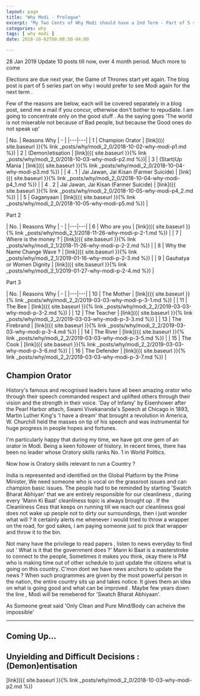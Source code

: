 ```yaml
---
layout: page
title: "Why Modi - Prologue"
excerpt: "My Two Cents of Why Modi should have a 2nd Term - Part of 5 series Blog - Why Modi  "
categories: why
tags: [ why modi ]
date: 2018-10-02T08:08:50-04:00

---
```


28 Jan 2019 Update
10 posts till now, over 4 month period. Much more to come



Elections are due next year, the Game of Thrones start yet again.
The blog post is part of 5 series part on why i would prefer to see Modi again for the next term .

Few of the reasons are below, each will be covered separately in a blog post, send me a mail if you concur, otherwise don't bother to repudiate. I am going to concentrate only on the good stuff .
As the saying goes 'The world is not miserable not because of Bad people, but because the Good ones do not speak up'


| No. | Reasons Why | - |
|---|---|
| 1 | Champion Orator | [link]({{ site.baseurl }}{% link _posts/why/modi_2_0/2018-10-02-why-modi-p1.md %})
| 2 | (Demon)etisation   | [link]({{ site.baseurl }}{% link _posts/why/modi_2_0/2018-10-03-why-modi-p2.md %})|
| 3 | (Start)Up Mania | [link]({{ site.baseurl }}{% link _posts/why/modi_2_0/2018-10-04-why-modi-p3.md %}) |
| 4 . 1 | Jai Jawan, Jai Kisan (Farmer Suicide)  | [link]({{ site.baseurl }}{% link _posts/why/modi_2_0/2018-10-04-why-modi-p4_1.md %}) |
| 4 . 2 | Jai Jawan, Jai Kisan (Farmer Suicide)  | [link]({{ site.baseurl }}{% link _posts/why/modi_2_0/2018-10-05-why-modi-p4_2.md %}) |
| 5 | Gaganyaan | [link]({{ site.baseurl }}{% link _posts/why/modi_2_0/2018-10-05-why-modi-p5.md %}) |

Part 2

| No. | Reasons Why | - |
|---|---|
| 6 | Who are you | [link]({{ site.baseurl }}{% link _posts/why/modi_2_1/2018-11-26-why-modi-p-2-1.md %}) |
| 7 | Where is the money ? | [link]({{ site.baseurl }}{% link _posts/why/modi_2_1/2018-11-26-why-modi-p-2-2.md %}) |
| 8 | Why the Name Change Wave ? | [link]({{ site.baseurl }}{% link _posts/why/modi_2_1/2019-01-16-why-modi-p-2-3.md %}) |
| 9 | Gauhatya or Women Dignity | [link]({{ site.baseurl }}{% link _posts/why/modi_2_1/2019-01-27-why-modi-p-2-4.md %}) |

Part 3

| No. | Reasons Why | - |
|---|---|
| 10 | The Mother | [link]({{ site.baseurl }}{% link _posts/why/modi_2_2/2019-03-03-why-modi-p-3-1.md %}) |
| 11 | The Bee | [link]({{ site.baseurl }}{% link _posts/why/modi_2_2/2019-03-03-why-modi-p-3-2.md %}) |
| 12 | The Teacher | [link]({{ site.baseurl }}{% link _posts/why/modi_2_2/2019-03-03-why-modi-p-3-3.md %}) |
| 13 | The Firebrand | [link]({{ site.baseurl }}{% link _posts/why/modi_2_2/2019-03-03-why-modi-p-3-4.md %}) |
| 14 | The River | [link]({{ site.baseurl }}{% link _posts/why/modi_2_2/2019-03-03-why-modi-p-3-5.md %}) |
| 15 | The Cook | [link]({{ site.baseurl }}{% link _posts/why/modi_2_2/2019-03-03-why-modi-p-3-6.md %}) |
| 16 | The Defender | [link]({{ site.baseurl }}{% link _posts/why/modi_2_2/2019-03-03-why-modi-p-3-7.md %}) |

## Champion Orator
History's famous and recognised leaders have all been amazing orator who through their speech commanded respect and uplifted others through their vision and the strength in their voice.
'Day of Infamy' by Eisenhower after the Pearl Harbor attach, Swami Vivekananda's Speech at Chicago in 1893, Martin Luther King's 'I have a dream' that brought a revolution in America, W. Churchill held the masses on tip of his speech and was instrumental for huge progress in people hopes and fortunes.

I'm particularly happy that during my time, we have got one gem of an orator in Modi. Being a keen follower of history. In recent times, there has been no leader whose Oratory skills ranks No. 1 in World Politics.


Now how is Oratory skills relevant to run a Country ?

India is represented and identified on the Global Platform by the
Prime Minister, We need someone who is vocal on the grassroot issues and can champion basic issues.
The people had to be reminded by starting 'Swatch Bharat Abhiyan' that we are entirely responsible for our cleanliness , during every 'Mann Ki Baat' cleanliness topic is always brought up .
If the Cleanliness Cess that keeps on running till we reach our cleanliness goal does not wake up people not to dirty our surroundings, then i just wonder what will ?
It certainly alerts me whenever i would tried to throw a wrapper on the road, for god sakes, i am paying someone just to pick that wrapper and throw it to the bin.

Not many have the privilege to read papers , listen to news everyday to find out ' What is it that the government does ?' Mann ki Baat is a masterstroke to connect to the people, Sometimes it makes you think, okay there is PM who is making time out of other schedule to just update the citizens what is going on this country. C'mon dont we have news anchors to update the news ?
When such programmes are given by the most powerful person in the nation, the entire country sits up and takes notice. It gives them an idea on what is going good and what can be improved .
Maybe few years down the line , Modi will be remebered for 'Swatch Bharat Abhiyaan'.

As Someone great said 'Only Clean and Pure Mind/Body can acheive the impossible'



---

## Coming Up...

## Unyielding and Difficult Decisions : (Demon)entisation
[link]({{ site.baseurl }}{% link _posts/why/modi_2_0/2018-10-03-why-modi-p2.md %})
